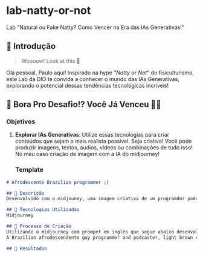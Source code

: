 # lab-natty-or-not
Lab "Natural ou Fake Natty? Como Vencer na Era das IAs Generativas!"
## 🚀 Introdução

> Woooow! Look at this 👀

Olá pessoal, Paulo aqui! Inspirado na hype _"Natty or Not"_ do fisiculturismo, este Lab da DIO te convida a conhecer o mundo das IAs Generativas, explorando o potencial dessas tendências tecnológicas incríveis!

## 🎯 Bora Pro Desafio!? Você Já Venceu 💪🤓

### Objetivos

1. **Explorar IAs Generativas**: Utilize essas tecnologias para criar conteúdos que sejam o mais realista possível. Seja criativo! Você pode produzir imagens, textos, áudios, vídeos ou combinações de tudo isso! No meu caso criação de imagem com a IA do midjourney!

   ### Template

```markdown
# Afrodescente Brazilian programmer ;)

## 📒 Descrição
Desenvolvido com o midjouney, uma imagem criativa de um programdor podcaster Brasileiro, dando os seus primeiros passos na utilização das IA's generativas.

## 🤖 Tecnologias Utilizadas
Midjourney

## 🧐 Processo de Criação
Utilizando o midjourney com prompet em inglês que segue abaixo desenvolvi a imagem:
A Brazilian afrodescendente guy programmer and podcaster, light brown eyes, athletic physique, whit headphones and a microfone and a notebook   in a studio

## 🚀 Resultados

